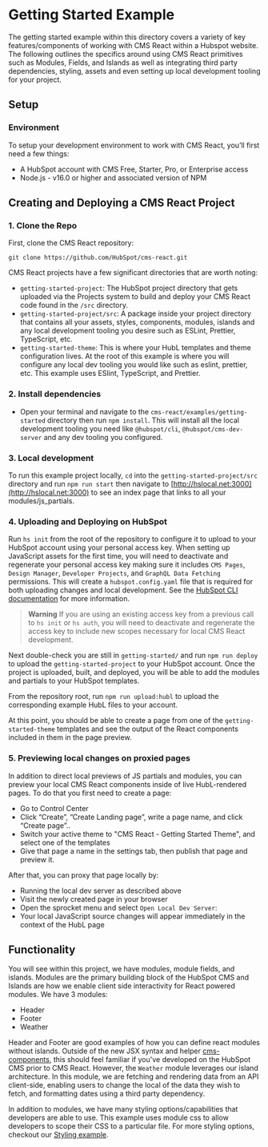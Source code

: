 # Getting Started Example
The getting started example within this directory covers a variety of key features/components of working with CMS React within a Hubspot website. The following outlines the specifics around using CMS React primitives such as Modules, Fields, and Islands as well as integrating third party dependencies, styling, assets and even setting up local development tooling for your project.

## Setup

### Environment
To setup your development environment to work with CMS React, you’ll first need a few things:

- A HubSpot account with CMS Free, Starter, Pro, or Enterprise access
- Node.js - v16.0 or higher and associated version of NPM

## Creating and Deploying a CMS React Project
### 1. Clone the Repo

First, clone the CMS React repository:

```
git clone https://github.com/HubSpot/cms-react.git
```

CMS React projects have a few significant directories that are worth noting:
- `getting-started-project`: The HubSpot project directory that gets uploaded via the Projects system to build and deploy your CMS React code found in the `/src` directory.
-  `getting-started-project/src`: A package inside your project directory that contains all your assets, styles, components, modules, islands and any local development tooling you desire such as ESLint, Prettier, TypeScript, etc.
- `getting-started-theme`: This is where your HubL templates and theme configuration lives.
At the root of this example is where you will configure any local dev tooling you would like such as eslint, prettier, etc. This example uses ESlint, TypeScript, and Prettier.

### 2. Install dependencies
- Open your terminal and navigate to the `cms-react/examples/getting-started` directory then run `npm install`. This will install all the local development tooling you need like `@hubspot/cli`, `@hubspot/cms-dev-server` and any dev tooling you configured.

### 3. Local development
To run this example project locally, `cd` into the `getting-started-project/src` directory and run `npm run start` then navigate to [http://hslocal.net:3000](http://hslocal.net:3000) to see an index page that links to all your modules/js_partials.

### 4. Uploading and Deploying on HubSpot
Run `hs init` from the root of the repository to configure it to upload to your HubSpot account using your personal access key. When setting up JavaScript assets for the first time, you will need to deactivate and regenerate your personal access key making sure it includes `CMS Pages`, `Design Manager`, `Developer Projects`, and `GraphQL Data Fetching` permissions. This will create a `hubspot.config.yaml` file that is required for both uploading changes and local development. See the [HubSpot CLI documentation](https://developers.hubspot.com/docs/cms/guides/getting-started-with-local-development?__hstc=75491725.e2098b212e147a7b9be6fd756c0c6815.1649440584659.1667397195793.1667489478959.105&__hssc=75491725.4.1667489478959&__hsfp=1149209764#configure-the-local-development-tools) for more information.

> **Warning**
> If you are using an existing access key from a previous call to `hs init` or `hs auth`, you will need to deactivate and regenerate the access key to include new scopes necessary for local CMS React development.

Next double-check you are still in `getting-started/` and run `npm run deploy` to upload the `getting-started-project` to your HubSpot account. Once the project is uploaded, built, and deployed, you will be able to add the modules and partials to your HubSpot templates.

From the repository root, run `npm run upload:hubl` to upload the corresponding example HubL files to your account.

At this point, you should be able to create a page from one of the `getting-started-theme` templates and see the output of the React components included in them in the page preview.

### 5. Previewing local changes on proxied pages

In addition to direct local previews of JS partials and modules, you can preview your local CMS React components inside of live HubL-rendered pages. To do that you first need to create a page:

- Go to Control Center
- Click “Create”, ”Create Landing page”, write a page name, and click “Create page”..
- Switch your active theme to "CMS React - Getting Started Theme", and select one of the templates
- Give that page a name in the settings tab, then publish that page and preview it.

After that, you can proxy that page locally by:

- Running the local dev server as described above
- Visit the newly created page in your browser
- Open the sprocket menu and select `Open Local Dev Server`:
- Your local JavaScript source changes will appear immediately in the context of the HubL page

## Functionality
You will see within this project, we have modules, module fields, and islands. Modules are the primary building block of the HubSpot CMS and Islands are how we enable client side interactivity for React powered modules. We have 3 modules:
- Header
- Footer
- Weather

Header and Footer are good examples of how you can define react modules without islands. Outside of the new JSX syntax and helper [cms-components](https://github.hubspot.com/cms-react/reference/cms-components.html), this should feel familiar if you've developed on the HubSpot CMS prior to CMS React. However, the `Weather` module leverages our island architecture. In this module, we are fetching and rendering data from an API client-side, enabling users to change the local of the data they wish to fetch, and formatting dates using a third party dependency.

In addition to modules, we have many styling options/capabilities that developers are able to use. This example uses module css to allow developers to scope their CSS to a particular file. For more styling options, checkout our [Styling example](https://github.com/HubSpot/cms-react/tree/main/examples/styling).
